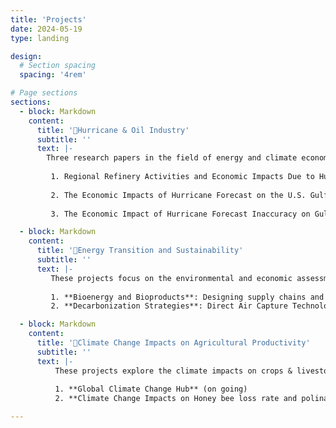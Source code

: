 ```yaml
---
title: 'Projects'
date: 2024-05-19
type: landing

design:
  # Section spacing
  spacing: '4rem'

# Page sections
sections:
  - block: Markdown
    content:
      title: '🚗Hurricane & Oil Industry'
      subtitle: ''
      text: |-
        Three research papers in the field of energy and climate economics:
    
         1. Regional Refinery Activities and Economic Impacts Due to Hurricane’s Landfalls in the Gulf Coast Region
    
         2. The Economic Impacts of Hurricane Forecast on the U.S. Gulf Coast Petroleum Refineries
    
         3. The Economic Impact of Hurricane Forecast Inaccuracy on Gulf Coast Petroleum Refineries

  - block: Markdown
    content:
      title: '🔋Energy Transition and Sustainability'
      subtitle: ''
      text: |-
         These projects focus on the environmental and economic assessment of emerging technologies on bioenergy:
      
         1. **Bioenergy and Bioproducts**: Designing supply chains and modeling the market response of low-carbon bioproducts entry.
         2. **Decarbonization Strategies**: Direct Air Capture Technologies (DAC) and Bioenergy with Carbon Capture and Storage (BECCS).

  - block: Markdown
    content:
      title: '🌱Climate Change Impacts on Agricultural Productivity'
      subtitle: ''
      text: |-
          These projects explore the climate impacts on crops & livestocks:
      
          1. **Global Climate Change Hub** (on going)
          2. **Climate Change Impacts on Honey bee loss rate and polination market**

---
```



